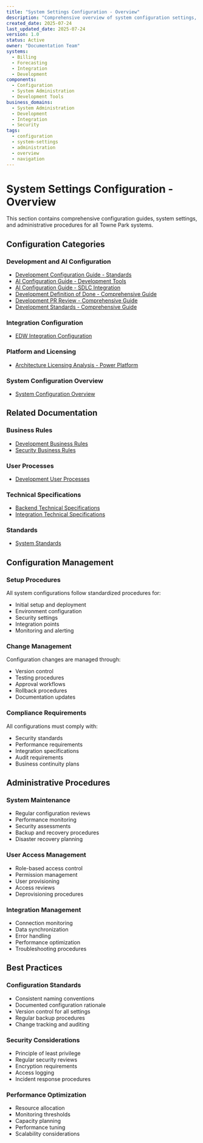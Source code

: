 ```yaml
---
title: "System Settings Configuration - Overview"
description: "Comprehensive overview of system configuration settings, setup guides, and administrative procedures"
created_date: 2025-07-24
last_updated_date: 2025-07-24
version: 1.0
status: Active
owner: "Documentation Team"
systems:
  - Billing
  - Forecasting
  - Integration
  - Development
components:
  - Configuration
  - System Administration
  - Development Tools
business_domains:
  - System Administration
  - Development
  - Integration
  - Security
tags:
  - configuration
  - system-settings
  - administration
  - overview
  - navigation
---
```


# System Settings Configuration - Overview

This section contains comprehensive configuration guides, system settings, and administrative procedures for all Towne Park systems.

## Configuration Categories

### Development and AI Configuration
- [Development Configuration Guide - Standards](20250716_Development_ConfigurationGuide_Standards.md)
- [AI Configuration Guide - Development Tools](20250723_AI_ConfigurationGuide_DevelopmentTools.md)
- [AI Configuration Guide - SDLC Integration](20250723_AI_ConfigurationGuide_SDLCIntegration.md)
- [Development Definition of Done - Comprehensive Guide](20250718_Development_DefinitionOfDone_ComprehensiveGuide.md)
- [Development PR Review - Comprehensive Guide](20250718_Development_PRReview_ComprehensiveGuide.md)
- [Development Standards - Comprehensive Guide](20250718_Development_Standards_ComprehensiveGuide.md)

### Integration Configuration
- [EDW Integration Configuration](20250724_EDW_Integration_Configuration.md)

### Platform and Licensing
- [Architecture Licensing Analysis - Power Platform](20250718_Architecture_LicensingAnalysis_PowerPlatform.md)

### System Configuration Overview
- [System Configuration Overview](system-configuration-overview/index.md)

## Related Documentation

### Business Rules
- [Development Business Rules](../../business-rules/development/index.md)
- [Security Business Rules](../../business-rules/security/index.md)

### User Processes
- [Development User Processes](../../user-processes/development/index.md)

### Technical Specifications
- [Backend Technical Specifications](../../technical/backend/index.md)
- [Integration Technical Specifications](../../technical/integrations/index.md)

### Standards
- [System Standards](../../standards/index.md)

## Configuration Management

### Setup Procedures
All system configurations follow standardized procedures for:
- Initial setup and deployment
- Environment configuration
- Security settings
- Integration points
- Monitoring and alerting

### Change Management
Configuration changes are managed through:
- Version control
- Testing procedures
- Approval workflows
- Rollback procedures
- Documentation updates

### Compliance Requirements
All configurations must comply with:
- Security standards
- Performance requirements
- Integration specifications
- Audit requirements
- Business continuity plans

## Administrative Procedures

### System Maintenance
- Regular configuration reviews
- Performance monitoring
- Security assessments
- Backup and recovery procedures
- Disaster recovery planning

### User Access Management
- Role-based access control
- Permission management
- User provisioning
- Access reviews
- Deprovisioning procedures

### Integration Management
- Connection monitoring
- Data synchronization
- Error handling
- Performance optimization
- Troubleshooting procedures

## Best Practices

### Configuration Standards
- Consistent naming conventions
- Documented configuration rationale
- Version control for all settings
- Regular backup procedures
- Change tracking and auditing

### Security Considerations
- Principle of least privilege
- Regular security reviews
- Encryption requirements
- Access logging
- Incident response procedures

### Performance Optimization
- Resource allocation
- Monitoring thresholds
- Capacity planning
- Performance tuning
- Scalability considerations
